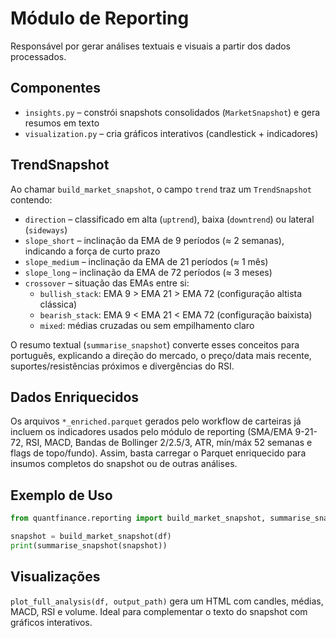 # Módulo de Reporting

Responsável por gerar análises textuais e visuais a partir dos dados processados.

## Componentes

- `insights.py` – constrói snapshots consolidados (`MarketSnapshot`) e gera resumos em texto
- `visualization.py` – cria gráficos interativos (candlestick + indicadores)

## TrendSnapshot

Ao chamar `build_market_snapshot`, o campo `trend` traz um `TrendSnapshot` contendo:

- `direction` – classificado em alta (`uptrend`), baixa (`downtrend`) ou lateral (`sideways`)
- `slope_short` – inclinação da EMA de 9 períodos (≈ 2 semanas), indicando a força de curto prazo
- `slope_medium` – inclinação da EMA de 21 períodos (≈ 1 mês)
- `slope_long` – inclinação da EMA de 72 períodos (≈ 3 meses)
- `crossover` – situação das EMAs entre si:
  - `bullish_stack`: EMA 9 > EMA 21 > EMA 72 (configuração altista clássica)
  - `bearish_stack`: EMA 9 < EMA 21 < EMA 72 (configuração baixista)
  - `mixed`: médias cruzadas ou sem empilhamento claro

O resumo textual (`summarise_snapshot`) converte esses conceitos para português, explicando a direção do mercado, o preço/data mais recente, suportes/resistências próximos e divergências do RSI.

## Dados Enriquecidos

Os arquivos `*_enriched.parquet` gerados pelo workflow de carteiras já incluem os indicadores usados pelo módulo de reporting (SMA/EMA 9-21-72, RSI, MACD, Bandas de Bollinger 2/2.5/3, ATR, mín/máx 52 semanas e flags de topo/fundo). Assim, basta carregar o Parquet enriquecido para insumos completos do snapshot ou de outras análises.

## Exemplo de Uso

```python
from quantfinance.reporting import build_market_snapshot, summarise_snapshot

snapshot = build_market_snapshot(df)
print(summarise_snapshot(snapshot))
```

## Visualizações

`plot_full_analysis(df, output_path)` gera um HTML com candles, médias, MACD, RSI e volume. Ideal para complementar o texto do snapshot com gráficos interativos.
